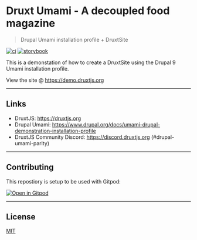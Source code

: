 # Druxt Umami - A decoupled food magazine

> Drupal Umami installation profile + DruxtSite

[![ci](https://github.com/druxt/demo.druxtjs.org/actions/workflows/ci.yml/badge.svg)](https://github.com/druxt/demo.druxtjs.org/actions/workflows/ci.yml)
[![storybook](https://raw.githubusercontent.com/storybooks/brand/master/badge/badge-storybook.svg)](http://storybook.demo.druxtjs.org/)

This is a demonstation of how to create a DruxtSite using the Drupal 9 Umami installation profile.

View the site @ https://demo.druxtjs.org

---

## Links

- DruxtJS: https://druxtjs.org
- Drupal Umami: https://www.drupal.org/docs/umami-drupal-demonstration-installation-profile
- DruxtJS Community Discord: https://discord.druxtjs.org (#drupal-umami-parity)

---

## Contributing

This repostiory is setup to be used with Gitpod:

[![Open in Gitpod](https://gitpod.io/button/open-in-gitpod.svg)](https://gitpod.io/#https://github.com/druxt/demo.druxtjs.org)

---

## License

[MIT](https://github.com/druxt/demo.druxtjs.org/blob/develop/LICENSE)
